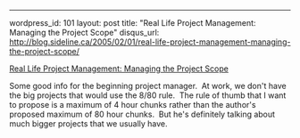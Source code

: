 --- 
wordpress_id: 101
layout: post
title: "Real Life Project Management: Managing the Project Scope"
disqus_url: http://blog.sideline.ca/2005/02/01/real-life-project-management-managing-the-project-scope/

<p><a href="http://www.informit.com/articles/article.asp'p=363892">Real Life Project Management: Managing the Project Scope</a></p>
<p>Some good info for the beginning project manager.  At work, we don't have the big projects that would use the 8/80 rule.  The rule of thumb that I want to propose is a maximum of 4 hour chunks rather than the author's proposed maximum of 80 hour chunks.  But he's definitely talking about much bigger projects that we usually have.</p>
<p><em></em></p>
